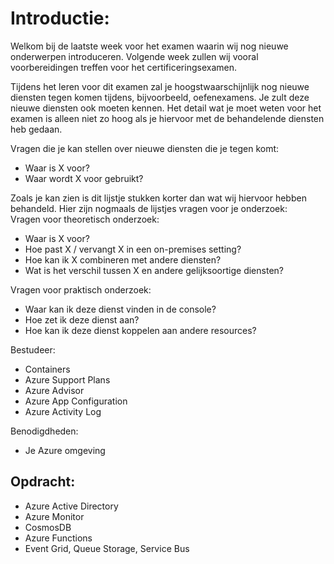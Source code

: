 # Introductie:  
Welkom bij de laatste week voor het examen waarin wij nog nieuwe onderwerpen
introduceren. Volgende week zullen wij vooral voorbereidingen treffen voor het
certificeringsexamen.  

Tijdens het leren voor dit examen zal je hoogstwaarschijnlijk nog nieuwe diensten tegen
komen tijdens, bijvoorbeeld, oefenexamens. Je zult deze nieuwe diensten ook moeten
kennen. Het detail wat je moet weten voor het examen is alleen niet zo hoog als je hiervoor
met de behandelende diensten heb gedaan.  

Vragen die je kan stellen over nieuwe diensten die je tegen komt:  
- Waar is X voor?
- Waar wordt X voor gebruikt?  

Zoals je kan zien is dit lijstje stukken korter dan wat wij hiervoor hebben behandeld.
Hier zijn nogmaals de lijstjes vragen voor je onderzoek:  
Vragen voor theoretisch onderzoek:  
- Waar is X voor?
- Hoe past X / vervangt X in een on-premises setting?
- Hoe kan ik X combineren met andere diensten?
- Wat is het verschil tussen X en andere gelijksoortige diensten? 

Vragen voor praktisch onderzoek:  
- Waar kan ik deze dienst vinden in de console?
- Hoe zet ik deze dienst aan?
- Hoe kan ik deze dienst koppelen aan andere resources?  

Bestudeer:  
- Containers 
- Azure Support Plans 
- Azure Advisor 
- Azure App Configuration 
- Azure Activity Log 

Benodigdheden:  
- Je Azure omgeving 

## Opdracht:  

- Azure Active Directory
- Azure Monitor  
- CosmosDB  
- Azure Functions  
- Event Grid, Queue Storage, Service Bus